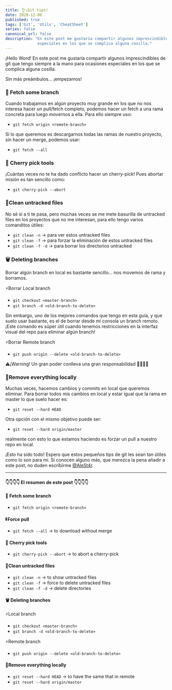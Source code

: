 ```yaml
---
title: 👌¡Git tips!
date: 2020-12-06
published: true
tags: ['Git', 'Utils', 'CheatSheet']
series: false
canonical_url: false
description: "En este post me gustaría compartir algunos imprescindibles de git que tengo siempre a la mano para ocasiones 
              especiales en los que se complica alguna cosilla."
---
```


¡Hello Word! En este post me gustaría compartir algunos imprescindibles de git que tengo siempre a la mano para ocasiones 
especiales en los que se complica alguna cosilla. 

Sin más preámbulos... ¡empezamos!

### 🍃 Fetch some branch

Cuando trabajamos en algún proyecto muy grande en los que no nos interesa hacer un pull/fetch completo, 
podemos hacer un fetch a una rama concreta para luego movernos a ella. Para ello siempre uso:

- `git fetch origin <remote-branch>`

Si lo que queremos es descargarnos todas las ramas de nuestro proyecto, sin hacer un merge, podemos usar:

- `git fetch --all`

### 🍒 Cherry pick tools

¡Cuántas veces no te ha dado conflicto hacer un cherry-pick! Pues abortar misión es tan sencillo como: 

- `git cherry-pick --abort`

### 🧹Clean untracked files

No sé si a ti te pasa, pero muchas veces se me mete basurilla de untracked files en los proyectos que no me interesan, 
para ello tengo varios comanditos útiles:

- `git clean -n` → para ver estos untracked files
- `git clean -f` → para forzar  la eliminación de estos untracked files
- `git clean -f -d` → para borrar los directorios untracked

### 🗑 Deleting branches

Borrar algún branch en local es bastante sencillo... nos movemos de rama y borramos.

⚡️Borrar Local branch

- `git checkout <master-branch>`
- `git branch -d <old-branch-to-delete>`

Sin embargo, uno de los mejores comandos que tengo en esta guía, y que suelo usar bastante, es el de borrar desde
 mi consola un branch remoto. ¡Este comando es súper útil cuando tenemos restricciones en la interfaz visual del 
 repo para eliminar algún branch! 

⚡️Borrar Remote branch

- `git push origin --delete <old-branch-to-delete>`

⚠️¡Warning! Un gran poder conlleva una gran responsabilidad 🙅🙆🙅🙆

### 🧼Remove everything locally

Muchas veces, hacemos cambios y commits en local que queremos eliminar. Para borrar todos mis cambios en local y 
estar igual que la rama en master lo que suelo hacer es:

- `git reset --hard HEAD`

Otra opción con el mismo objetivo puede ser:

- `git reset --hard origin/master`

realmente con esto lo que estamos haciendo es forzar un pull a nuestro repo en local.

¡Esto ha sido todo! Espero que estos pequeños tips de git les sean tan útiles como lo son para mí. 
Si conocen alguno más, que merezca la pena añadir a este post, no duden escribirme [@AleSt4r](https://twitter.com/AleSt4r). 

----------------------------------------------------------------------------------------------

#### 👇👇👇👇 El resumen de este post 👇👇👇👇

#### 🍃 Fetch some branch

- `git fetch origin <remote-branch>`

#### ⏬Force pull

- `git fetch --all` → to download without merge

#### 🍒 Cherry pick tools

- `git cherry-pick --abort` → to abort a cherry-pick

#### 🧹Clean untracked files

- `git clean -n` → to show untracked files
- `git clean -f` → force to delete untracked files
- `git clean -f -d` → delete directories

#### 🗑 Deleting branches

⚡️Local branch
- `git checkout <master-branch>`
- `git branch -d <old-branch-to-delete>`

⚡️Remote branch
- `git push origin --delete <old-branch-to-delete>`

#### 🧼Remove everything locally

- `git reset --hard HEAD` → to have the same that in remote
- `git reset --hard origin/master`

